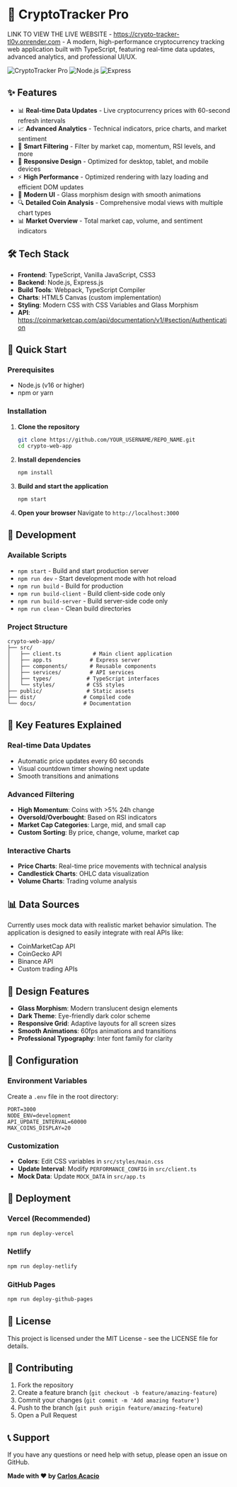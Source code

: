 # 🚀 CryptoTracker Pro
LINK TO VIEW THE LIVE WEBSITE - https://crypto-tracker-tl0v.onrender.com - 
A modern, high-performance cryptocurrency tracking web application built with TypeScript, featuring real-time data updates, advanced analytics, and professional UI/UX.

![CryptoTracker Pro](https://img.shields.io/badge/TypeScript-007ACC?style=for-the-badge&logo=typescript&logoColor=white)
![Node.js](https://img.shields.io/badge/Node.js-43853D?style=for-the-badge&logo=node.js&logoColor=white)
![Express](https://img.shields.io/badge/Express.js-404D59?style=for-the-badge)

## ✨ Features

- 📊 **Real-time Data Updates** - Live cryptocurrency prices with 60-second refresh intervals
- 📈 **Advanced Analytics** - Technical indicators, price charts, and market sentiment
- 🎯 **Smart Filtering** - Filter by market cap, momentum, RSI levels, and more
- 📱 **Responsive Design** - Optimized for desktop, tablet, and mobile devices
- ⚡ **High Performance** - Optimized rendering with lazy loading and efficient DOM updates
- 🎨 **Modern UI** - Glass morphism design with smooth animations
- 🔍 **Detailed Coin Analysis** - Comprehensive modal views with multiple chart types
- 📊 **Market Overview** - Total market cap, volume, and sentiment indicators

## 🛠️ Tech Stack

- **Frontend**: TypeScript, Vanilla JavaScript, CSS3
- **Backend**: Node.js, Express.js
- **Build Tools**: Webpack, TypeScript Compiler
- **Charts**: HTML5 Canvas (custom implementation)
- **Styling**: Modern CSS with CSS Variables and Glass Morphism
- **API**: https://coinmarketcap.com/api/documentation/v1/#section/Authentication

## 🚀 Quick Start

### Prerequisites

- Node.js (v16 or higher)
- npm or yarn

### Installation

1. **Clone the repository**
   ```bash
   git clone https://github.com/YOUR_USERNAME/REPO_NAME.git
   cd crypto-web-app
   ```

2. **Install dependencies**
   ```bash
   npm install
   ```

3. **Build and start the application**
   ```bash
   npm start
   ```

4. **Open your browser**
   Navigate to `http://localhost:3000`

## 📝 Development

### Available Scripts

- `npm start` - Build and start production server
- `npm run dev` - Start development mode with hot reload
- `npm run build` - Build for production
- `npm run build-client` - Build client-side code only
- `npm run build-server` - Build server-side code only
- `npm run clean` - Clean build directories

### Project Structure

```
crypto-web-app/
├── src/
│   ├── client.ts          # Main client application
│   ├── app.ts            # Express server
│   ├── components/       # Reusable components
│   ├── services/         # API services
│   ├── types/           # TypeScript interfaces
│   └── styles/          # CSS styles
├── public/              # Static assets
├── dist/               # Compiled code
└── docs/               # Documentation
```

## 🎯 Key Features Explained

### Real-time Data Updates
- Automatic price updates every 60 seconds
- Visual countdown timer showing next update
- Smooth transitions and animations

### Advanced Filtering
- **High Momentum**: Coins with >5% 24h change
- **Oversold/Overbought**: Based on RSI indicators
- **Market Cap Categories**: Large, mid, and small cap
- **Custom Sorting**: By price, change, volume, market cap

### Interactive Charts
- **Price Charts**: Real-time price movements with technical analysis
- **Candlestick Charts**: OHLC data visualization
- **Volume Charts**: Trading volume analysis

## 📊 Data Sources

Currently uses mock data with realistic market behavior simulation. The application is designed to easily integrate with real APIs like:

- CoinMarketCap API
- CoinGecko API
- Binance API
- Custom trading APIs

## 🎨 Design Features

- **Glass Morphism**: Modern translucent design elements
- **Dark Theme**: Eye-friendly dark color scheme
- **Responsive Grid**: Adaptive layouts for all screen sizes
- **Smooth Animations**: 60fps animations and transitions
- **Professional Typography**: Inter font family for clarity

## 🔧 Configuration

### Environment Variables

Create a `.env` file in the root directory:

```env
PORT=3000
NODE_ENV=development
API_UPDATE_INTERVAL=60000
MAX_COINS_DISPLAY=20
```

### Customization

- **Colors**: Edit CSS variables in `src/styles/main.css`
- **Update Interval**: Modify `PERFORMANCE_CONFIG` in `src/client.ts`
- **Mock Data**: Update `MOCK_DATA` in `src/app.ts`

## 🚀 Deployment

### Vercel (Recommended)
```bash
npm run deploy-vercel
```

### Netlify
```bash
npm run deploy-netlify
```

### GitHub Pages
```bash
npm run deploy-github-pages
```

## 📄 License

This project is licensed under the MIT License - see the LICENSE file for details.

## 🤝 Contributing

1. Fork the repository
2. Create a feature branch (`git checkout -b feature/amazing-feature`)
3. Commit your changes (`git commit -m 'Add amazing feature'`)
4. Push to the branch (`git push origin feature/amazing-feature`)
5. Open a Pull Request

## 📞 Support

If you have any questions or need help with setup, please open an issue on GitHub.

**Made with ❤️ by [Carlos Acacio](https://github.com/CarlosAcaciokq)**
